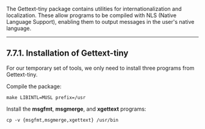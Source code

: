 The Gettext-tiny package contains utilities for internationalization and localization. These allow programs to be compiled with NLS (Native Language Support), enabling them to output messages in the user's native language.

---
## 7.7.1. Installation of Gettext-tiny

For our temporary set of tools, we only need to install three programs from Gettext-tiny.

Compile the package:

```shell
make LIBINTL=MUSL prefix=/usr
```

Install the **msgfmt**, **msgmerge**, and **xgettext** programs:

```shell
cp -v {msgfmt,msgmerge,xgettext} /usr/bin
```
